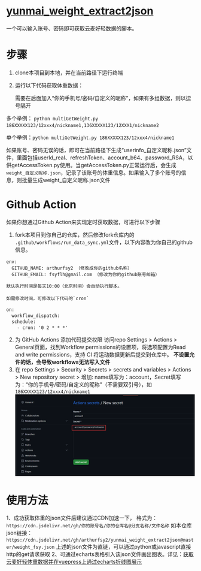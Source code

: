 # [yunmai_weight_extract2json](https://github.com/arthurfsy2/yunmai_weight_extract2json/tree/main)

一个可以输入账号、密码即可获取云麦好轻数据的脚本。

# 步骤

1. clone本项目到本地，并在当前路径下运行终端
2. 运行以下代码获取体重数据：

   需要在后面加入“你的手机号/密码/自定义的昵称”，如果有多组数据，则以逗号隔开

多个举例： `python multiGetWeight.py 186XXXXX123/12xxx4/nickname1,136XXXXX123/12XXX1/nickname2`

单个举例：`python multiGetWeight.py 186XXXXX123/12xxx4/nickname1`

如果账号、密码无误的话，即可在当前路径下生成“userinfo_自定义昵称.json”文件，里面包括userId_real、refreshToken、account_b64、password_RSA，以供getAccessToken.py使用。当getAccessToken.py正常运行后，会生成 `weight_自定义昵称.json`，记录了该账号的体重信息。如果输入了多个账号的信息，则批量生成weight_自定义昵称.json文件

# Github Action

如果你想通过Github Action来实现定时获取数据，可进行以下步骤

1. fork本项目到你自己的仓库，然后修改fork仓库内的 `.github/workflows/run_data_sync.yml`文件，以下内容改为你自己的github信息。

```
env:
  GITHUB_NAME: arthurfsy2 （修改成你的github名称）
  GITHUB_EMAIL: fsyflh@gmail.com （修改为你的github账号邮箱）
```

    默认执行时间是每天10:00（北京时间）会自动执行脚本。

    如需修改时间，可修改以下代码的`cron`

```
on:
  workflow_dispatch:
  schedule:
    - cron: '0 2 * * *'
```

2. 为 GitHub Actions 添加代码提交权限 访问repo  Settings > Actions > General页面，找到Workflow permissions的设置项，将选项配置为Read and write permissions，支持 CI 将运动数据更新后提交到仓库中。
   **不设置允许的话，会导致workflows无法写入文件**
3. 在 repo Settings > Security > Secrets > secrets and variables > Actions  > New repository secret > 增加:
   name填写为：account，Secret填写为：“你的手机号/密码/自定义的昵称”（不需要双引号），如 `186XXXXX123/12xxx4/nickname1`
   ![img](/img/添加变量.png)

# 使用方法

1、成功获取体重的json文件后建议通过CDN加速一下，
格式为：`https://cdn.jsdelivr.net/gh/你的账号名/你的仓库名@分支名称/文件名称`
如本仓库json链接：`https://cdn.jsdelivr.net/gh/arthurfsy2/yunmai_weight_extract2json@master/weight_fsy.json`
上述的json文件为直链，可以通过python或javascript直接http的get请求获取
2、可通过echarts表格引入该json文件画出图表。详见：[获取云麦好轻体重数据并在vuepress上通过echarts折线图展示](https://blog.4a1801.life/%E7%BB%8F%E9%AA%8C%E6%80%BB%E7%BB%93/IT%E6%80%BB%E7%BB%93/%E8%8E%B7%E5%8F%96%E4%BA%91%E9%BA%A6%E5%A5%BD%E8%BD%BB%E6%95%B0%E6%8D%AE%E5%B9%B6%E5%9C%A8vuepress%E4%B8%8A%E5%B1%95%E7%A4%BA.html)
